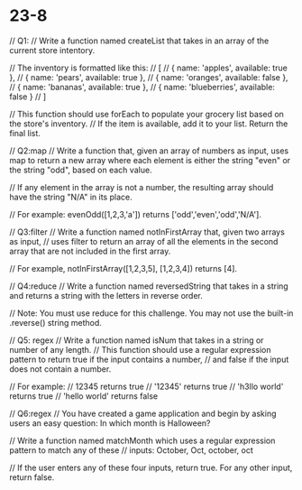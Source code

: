 # 23-8
// Q1:
// Write a function named createList that takes in an array of the current store intentory.

// The inventory is formatted like this:
// [
//   { name: 'apples', available: true },
//   { name: 'pears', available: true },
//   { name: 'oranges', available: false },
//   { name: 'bananas', available: true },
//   { name: 'blueberries', available: false }
// ]

// This function should use forEach to populate your grocery list based on the store's inventory.
//  If the item is available, add it to your list. Return the final list.




// Q2:map
// Write a function that, given an array of numbers as input, uses map to return a new array where each element is either the string "even" or the string "odd", based on each value.

// If any element in the array is not a number, the resulting array should have the string "N/A" in its place.

// For example: evenOdd([1,2,3,'a']) returns ['odd','even','odd','N/A'].





// Q3:filter
// Write a function named notInFirstArray that, given two arrays as input,
//  uses filter to return an array of all the elements in the second array that are not included in the first array.

// For example, notInFirstArray([1,2,3,5], [1,2,3,4]) returns [4].





// Q4:reduce
// Write a function named reversedString that takes in a string and returns a string with the letters in reverse order.

// Note: You must use reduce for this challenge. You may not use the built-in .reverse() string method.




// Q5: regex
// Write a function named isNum that takes in a string or number of any length. 
// This function should use a regular expression pattern to return true if the input contains a number,
//  and false if the input does not contain a number.

// For example:
// 12345 returns true
// '12345' returns true
// 'h3llo world' returns true
// 'hello world' returns false




// Q6:regex
// You have created a game application and begin by asking users an easy question: In which month is Halloween?

// Write a function named matchMonth which uses a regular expression pattern to match any of these 
// inputs: October, Oct, october, oct

// If the user enters any of these four inputs, return true. For any other input, return false.





